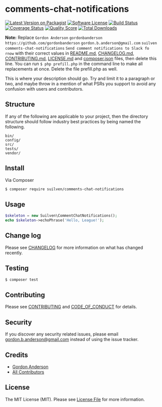 # comments-chat-notifications

[![Latest Version on Packagist][ico-version]][link-packagist]
[![Software License][ico-license]](LICENSE.md)
[![Build Status][ico-travis]][link-travis]
[![Coverage Status][ico-scrutinizer]][link-scrutinizer]
[![Quality Score][ico-code-quality]][link-code-quality]
[![Total Downloads][ico-downloads]][link-downloads]

**Note:** Replace ```Gordon Anderson``` ```gordonbanderson``` ```https://github.com/gordonbanderson``` ```gordon.b.anderson@gmail.com``` ```suilven``` ```comments-chat-notifications``` ```Send comment notifications to Slack fo rnow``` with their correct values in [README.md](README.md), [CHANGELOG.md](CHANGELOG.md), [CONTRIBUTING.md](CONTRIBUTING.md), [LICENSE.md](LICENSE.md) and [composer.json](composer.json) files, then delete this line. You can run `$ php prefill.php` in the command line to make all replacements at once. Delete the file prefill.php as well.

This is where your description should go. Try and limit it to a paragraph or two, and maybe throw in a mention of what
PSRs you support to avoid any confusion with users and contributors.

## Structure

If any of the following are applicable to your project, then the directory structure should follow industry best practices by being named the following.

```
bin/        
config/
src/
tests/
vendor/
```


## Install

Via Composer

``` bash
$ composer require suilven/comments-chat-notifications
```

## Usage

``` php
$skeleton = new Suilven\CommentChatNotifications();
echo $skeleton->echoPhrase('Hello, League!');
```

## Change log

Please see [CHANGELOG](CHANGELOG.md) for more information on what has changed recently.

## Testing

``` bash
$ composer test
```

## Contributing

Please see [CONTRIBUTING](CONTRIBUTING.md) and [CODE_OF_CONDUCT](CODE_OF_CONDUCT.md) for details.

## Security

If you discover any security related issues, please email gordon.b.anderson@gmail.com instead of using the issue tracker.

## Credits

- [Gordon Anderson][link-author]
- [All Contributors][link-contributors]

## License

The MIT License (MIT). Please see [License File](LICENSE.md) for more information.

[ico-version]: https://img.shields.io/packagist/v/suilven/comments-chat-notifications.svg?style=flat-square
[ico-license]: https://img.shields.io/badge/license-MIT-brightgreen.svg?style=flat-square
[ico-travis]: https://img.shields.io/travis/suilven/comments-chat-notifications/master.svg?style=flat-square
[ico-scrutinizer]: https://img.shields.io/scrutinizer/coverage/g/suilven/comments-chat-notifications.svg?style=flat-square
[ico-code-quality]: https://img.shields.io/scrutinizer/g/suilven/comments-chat-notifications.svg?style=flat-square
[ico-downloads]: https://img.shields.io/packagist/dt/suilven/comments-chat-notifications.svg?style=flat-square

[link-packagist]: https://packagist.org/packages/suilven/comments-chat-notifications
[link-travis]: https://travis-ci.org/suilven/comments-chat-notifications
[link-scrutinizer]: https://scrutinizer-ci.com/g/suilven/comments-chat-notifications/code-structure
[link-code-quality]: https://scrutinizer-ci.com/g/suilven/comments-chat-notifications
[link-downloads]: https://packagist.org/packages/suilven/comments-chat-notifications
[link-author]: https://github.com/gordonbanderson
[link-contributors]: ../../contributors
